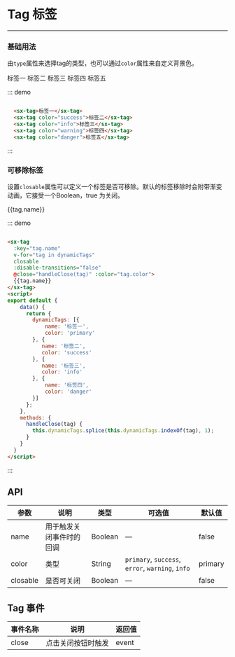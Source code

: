 <style>
  .sx__tag{
    margin-right: 10px;
  }
</style>

# Tag 标签
----
### 基础用法
由`type`属性来选择tag的类型，也可以通过`color`属性来自定义背景色。

<div class="demo-block">
  <sx-tag>标签一</sx-tag>
  <sx-tag color="success">标签二</sx-tag>
  <sx-tag color="info">标签三</sx-tag>
  <sx-tag color="warning">标签四</sx-tag>
  <sx-tag color="danger">标签五</sx-tag>
</div>

::: demo
```html

  <sx-tag>标签一</sx-tag>
  <sx-tag color="success">标签二</sx-tag>
  <sx-tag color="info">标签三</sx-tag>
  <sx-tag color="warning">标签四</sx-tag>
  <sx-tag color="danger">标签五</sx-tag>

```
:::



### 可移除标签
设置```closable```属性可以定义一个标签是否可移除。默认的标签移除时会附带渐变动画，它接受一个Boolean，true 为关闭。
<div class="demo-block">
<sx-tag
  :key="tag.name"
  v-for="tag in dynamicTags"
  closable
  :disable-transitions="false"
  @close="handleClose(tag)" :color="tag.color">
  {{tag.name}}
</sx-tag>
<script>
export default {
    data() {
      return {
        dynamicTags: [{
           name: '标签一',
           color: 'primary'
        }, {
           name: '标签二',
           color: 'success'
        }, {
           name: '标签三',
           color: 'info'
        }, {
            name: '标签四',
            color: 'danger'
        }]
      };
    },
    methods: {
      handleClose(tag) {
        this.dynamicTags.splice(this.dynamicTags.indexOf(tag), 1);
      }
    }
  }
</script>
</div>

::: demo
```html

<sx-tag
  :key="tag.name"
  v-for="tag in dynamicTags"
  closable
  :disable-transitions="false"
  @close="handleClose(tag)" :color="tag.color">
  {{tag.name}}
</sx-tag>
<script>
export default {
    data() {
      return {
        dynamicTags: [{
            name: '标签一',
            color: 'primary'
        }, {
           name: '标签二',
           color: 'success'
        }, {
           name: '标签三',
           color: 'info'
        }, {
            name: '标签四',
            color: 'danger'
        }]
      };
    },
    methods: {
      handleClose(tag) {
        this.dynamicTags.splice(this.dynamicTags.indexOf(tag), 1);
      }
    }
  }
</script>

```
:::

## API

| 参数      | 说明          | 类型      | 可选值                           | 默认值  |
|---------- |-------------- |---------- |--------------------------------  |-------- |
| name | 用于触发关闭事件时的回调 | Boolean | — | false |
| color | 类型 | String |  `primary`, `success`, `error`, `warning`, `info` | primary |
| closable | 是否可关闭 | Boolean | — | false |

## Tag 事件

| 事件名称      | 说明          | 返回值  |
|---------- |-------------- |---------- |
| close | 点击关闭按钮时触发 | event |
